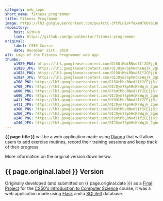 ```yaml
---
category: web_apps
short_name: fitness_programmer
title: Fitness Programmer
image: https://lh3.googleusercontent.com/pw/ACtC-3ftPLHIvFfexmNT6UV618n_gTSP9Qjd1LodoTrO7uz4YkvN7hMDBp0k0gLYpV5ZpLX6W0XNtw4wk8pONMa-mVum-x_oS_tyuxZm93GVjez2DwQyUcv1CkBjzBW50nV3X1XKkHcLfTi5WfciwBRLzjZt=w1200-h630-no?authuser=0
repository:
    host: GitHub
    link: https://github.com/gonvalhector/fitness-programmer
original:
    label: CS50 Course
    date: December 21st, 2019
alt: Logo of the Fitness Programmer web app
thumbs:
    w1920_PNG: https://lh3.googleusercontent.com/Dl0OtMbLRNodlIf2CEjj6jfSR4-DaUd8ilvoBo9KNvKRtOByyLhlu_imZg1HJ0OQeOxTLyplyoR7W-2IoKIyfD1ydn56YVC_Ek16KDIov4ePvIFZuGy5xyeKi32eO8tfNA5XBv4OSQ=w355
    w1920_JPG: https://lh3.googleusercontent.com/OIJDym7SphHcKsWqjk_2gnmajEoSn9PaATxI7x7w3SoMj3wuS_jndplaF9kiInweh-RavfsagkVGN7G1oXKQ-9YUuTu6bqtexUv35Wrh_HA9RsRmZ3ysHsCJwfjNvp4vJsVhKqCyEQ=w355
    w1024_PNG: https://lh3.googleusercontent.com/Dl0OtMbLRNodlIf2CEjj6jfSR4-DaUd8ilvoBo9KNvKRtOByyLhlu_imZg1HJ0OQeOxTLyplyoR7W-2IoKIyfD1ydn56YVC_Ek16KDIov4ePvIFZuGy5xyeKi32eO8tfNA5XBv4OSQ=w284
    w1024_JPG: https://lh3.googleusercontent.com/OIJDym7SphHcKsWqjk_2gnmajEoSn9PaATxI7x7w3SoMj3wuS_jndplaF9kiInweh-RavfsagkVGN7G1oXKQ-9YUuTu6bqtexUv35Wrh_HA9RsRmZ3ysHsCJwfjNvp4vJsVhKqCyEQ=w284
    w768_PNG: https://lh3.googleusercontent.com/Dl0OtMbLRNodlIf2CEjj6jfSR4-DaUd8ilvoBo9KNvKRtOByyLhlu_imZg1HJ0OQeOxTLyplyoR7W-2IoKIyfD1ydn56YVC_Ek16KDIov4ePvIFZuGy5xyeKi32eO8tfNA5XBv4OSQ=w213
    w768_JPG: https://lh3.googleusercontent.com/OIJDym7SphHcKsWqjk_2gnmajEoSn9PaATxI7x7w3SoMj3wuS_jndplaF9kiInweh-RavfsagkVGN7G1oXKQ-9YUuTu6bqtexUv35Wrh_HA9RsRmZ3ysHsCJwfjNvp4vJsVhKqCyEQ=w213
    w600_PNG: https://lh3.googleusercontent.com/Dl0OtMbLRNodlIf2CEjj6jfSR4-DaUd8ilvoBo9KNvKRtOByyLhlu_imZg1HJ0OQeOxTLyplyoR7W-2IoKIyfD1ydn56YVC_Ek16KDIov4ePvIFZuGy5xyeKi32eO8tfNA5XBv4OSQ=w166
    w600_JPG: https://lh3.googleusercontent.com/OIJDym7SphHcKsWqjk_2gnmajEoSn9PaATxI7x7w3SoMj3wuS_jndplaF9kiInweh-RavfsagkVGN7G1oXKQ-9YUuTu6bqtexUv35Wrh_HA9RsRmZ3ysHsCJwfjNvp4vJsVhKqCyEQ=w166
    w411_PNG: https://lh3.googleusercontent.com/Dl0OtMbLRNodlIf2CEjj6jfSR4-DaUd8ilvoBo9KNvKRtOByyLhlu_imZg1HJ0OQeOxTLyplyoR7W-2IoKIyfD1ydn56YVC_Ek16KDIov4ePvIFZuGy5xyeKi32eO8tfNA5XBv4OSQ=w114
    w411_JPG: https://lh3.googleusercontent.com/OIJDym7SphHcKsWqjk_2gnmajEoSn9PaATxI7x7w3SoMj3wuS_jndplaF9kiInweh-RavfsagkVGN7G1oXKQ-9YUuTu6bqtexUv35Wrh_HA9RsRmZ3ysHsCJwfjNvp4vJsVhKqCyEQ=w114
    w360_PNG: https://lh3.googleusercontent.com/Dl0OtMbLRNodlIf2CEjj6jfSR4-DaUd8ilvoBo9KNvKRtOByyLhlu_imZg1HJ0OQeOxTLyplyoR7W-2IoKIyfD1ydn56YVC_Ek16KDIov4ePvIFZuGy5xyeKi32eO8tfNA5XBv4OSQ=w100
    w360_JPG: https://lh3.googleusercontent.com/OIJDym7SphHcKsWqjk_2gnmajEoSn9PaATxI7x7w3SoMj3wuS_jndplaF9kiInweh-RavfsagkVGN7G1oXKQ-9YUuTu6bqtexUv35Wrh_HA9RsRmZ3ysHsCJwfjNvp4vJsVhKqCyEQ=w100
    w240_PNG: https://lh3.googleusercontent.com/Dl0OtMbLRNodlIf2CEjj6jfSR4-DaUd8ilvoBo9KNvKRtOByyLhlu_imZg1HJ0OQeOxTLyplyoR7W-2IoKIyfD1ydn56YVC_Ek16KDIov4ePvIFZuGy5xyeKi32eO8tfNA5XBv4OSQ=w66
    w240_JPG: https://lh3.googleusercontent.com/OIJDym7SphHcKsWqjk_2gnmajEoSn9PaATxI7x7w3SoMj3wuS_jndplaF9kiInweh-RavfsagkVGN7G1oXKQ-9YUuTu6bqtexUv35Wrh_HA9RsRmZ3ysHsCJwfjNvp4vJsVhKqCyEQ=w66
---
```


**{{ page.title }}** will be a web application made using [Django](https://www.djangoproject.com/) that will allow users to add exercise
routines, record their training sessions and keep track of their progress.  

More information on the original version down below.

## {{ page.original.label }} Version

Originally developed (and submitted on {{ page.original.date }}) as a [Final Project](https://cs50.harvard.edu/x/2020/project/) for the [CS50's Introduction to Computer Science](https://cs50.harvard.edu/x/2020/notes/0/) course, it was a web application made using [Flask](https://flask.palletsprojects.com/en/1.1.x/) and a [SQLite3](https://sqlite.org/index.html) database.
